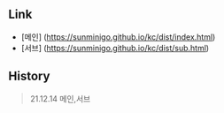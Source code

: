 ## Link
- [메인] (https://sunminigo.github.io/kc/dist/index.html)
- [서브] (https://sunminigo.github.io/kc/dist/sub.html)

## History
> 21.12.14 메인,서브
